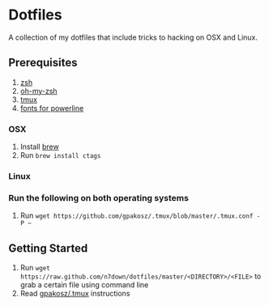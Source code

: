 # Dotfiles
A collection of my dotfiles that include tricks to hacking on OSX and Linux. 
## Prerequisites
1. [zsh](https://gist.github.com/derhuerst/12a1558a4b408b3b2b6e)
2. [oh-my-zsh](https://github.com/robbyrussell/oh-my-zsh)
3. [tmux](https://github.com/tmux/tmux)
4. [fonts for powerline](https://github.com/powerline/fonts)
### OSX
1. Install [brew](https://brew.sh/)
2. Run `brew install ctags` 
### Linux

### Run the following on both operating systems
1. Run `wget https://github.com/gpakosz/.tmux/blob/master/.tmux.conf -P ~`
## Getting Started
1. Run `wget https://raw.github.com/n7down/dotfiles/master/<DIRECTORY>/<FILE>` to grab a certain file using command line
2. Read [gpakosz/.tmux](https://github.com/gpakosz/.tmux) instructions
